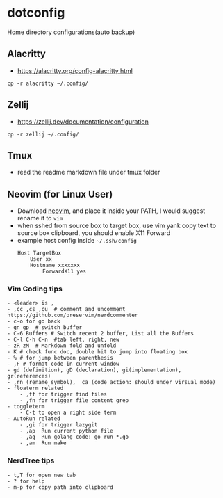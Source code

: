 # dotconfig

Home directory configurations(auto backup)

## Alacritty

- https://alacritty.org/config-alacritty.html

```
cp -r alacritty ~/.config/

```

## Zellij

- https://zellij.dev/documentation/configuration

```
cp -r zellij ~/.config/

```


## Tmux

- read the readme markdown file under tmux folder

## Neovim (for Linux User)

- Download [neovim](https://github.com/neovim/neovim/wiki/Installing-Neovim), and place it inside your PATH, I would suggest rename it to `vim`
- when sshed from source box to target box, use vim yank copy text to source box clipboard, you should enable X11 Forward
- example host config inside `~/.ssh/config`
	```
	Host TargetBox
		User xx
		Hostname xxxxxxx
	    	ForwardX11 yes
	```
            

### Vim Coding tips

```
- <leader> is ,
- ,cc ,cs ,cu  # comment and uncomment https://github.com/preservim/nerdcommenter
- c-o for go back
- gn gp  # switch buffer
- C-6 Buffers # Switch recent 2 buffer, List all the Buffers
- C-l C-h C-n  #tab left, right, new
- zR zM  # Markdown fold and unfold
- K # check func doc, double hit to jump into floating box
- % # for jump between parenthesis
- ,F # format code in current window
- gd (definition), gD (declaration), gi(implementation), gr(references) 
- ,rn (rename symbol),  ca (code action: should under virsual mode)
- floaterm related
    - ,ff for trigger find files
    - ,fn for trigger file content grep
- toggleterm 
    - C-t to open a right side term
- AutoRun related
    - ,gi for trigger lazygit
    - ,ap  Run current python file
    - ,ag  Run golang code: go run *.go
    - ,am  Run make
```

### NerdTree tips

```
- t,T for open new tab
- ? for help
- m-p for copy path into clipboard
```
